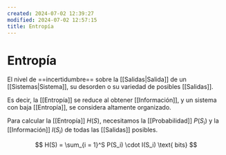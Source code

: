 ```yaml
---
created: 2024-07-02 12:39:27
modified: 2024-07-02 12:57:15
title: Entropía
---
```


# Entropía

El nivel de ==incertidumbre== sobre la [[Salidas|Salida]] de un [[Sistemas|Sistema]], su desorden o su variedad de posibles [[Salidas]].

Es decir, la [[Entropía]] se reduce al obtener [[Información]], y un sistema con baja [[Entropía]], se considera altamente organizado.

Para calcular la [[Entropía]] $H(S)$, necesitamos la [[Probabilidad]] $P(S_i)$ y la [[Información]] $I(S_i)$ de todas las [[Salidas]] posibles.

$$
H(S) = \sum_{i = 1}^S P(S_i) \cdot I(S_i) \text{ bits}
$$

